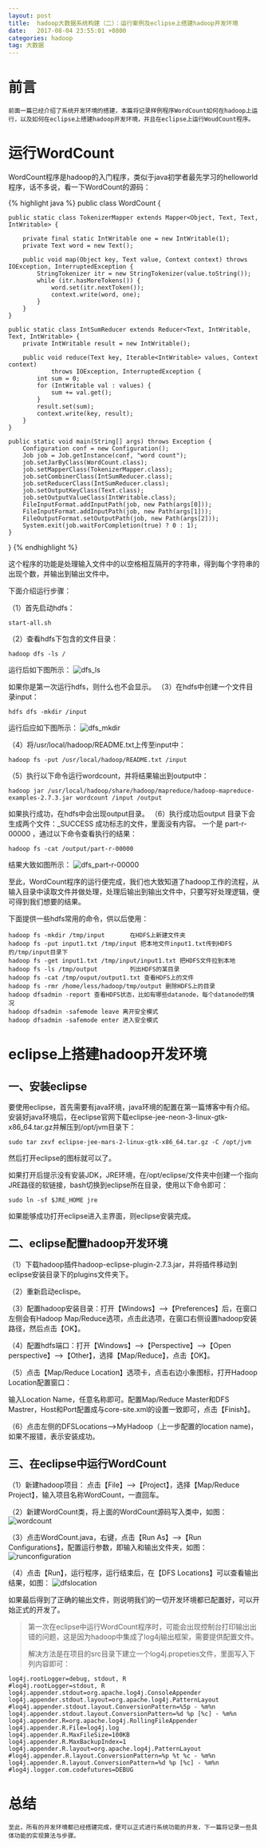 ```yaml
---
layout: post
title:  hadoop大数据系统构建（二）：运行案例及eclipse上搭建hadoop开发环境
date:   2017-08-04 23:55:01 +0800
categories: hadoop
tag: 大数据
---
```

前言
==

	前面一篇已经介绍了系统开发环境的搭建，本篇将记录样例程序WordCount如何在hadoop上运行，以及如何在eclipse上搭建hadoop开发环境，并且在eclipse上运行WoudCount程序。

运行WordCount
==========================
WordCount程序是hadoop的入门程序，类似于java初学者最先学习的helloworld程序，话不多说，看一下WordCount的源码：

{% highlight java %}
public class WordCount {

	public static class TokenizerMapper extends Mapper<Object, Text, Text, IntWritable> {

		private final static IntWritable one = new IntWritable(1);
		private Text word = new Text();

		public void map(Object key, Text value, Context context) throws IOException, InterruptedException {
			StringTokenizer itr = new StringTokenizer(value.toString());
			while (itr.hasMoreTokens()) {
				word.set(itr.nextToken());
				context.write(word, one);
			}
		}
	}

	public static class IntSumReducer extends Reducer<Text, IntWritable, Text, IntWritable> {
		private IntWritable result = new IntWritable();

		public void reduce(Text key, Iterable<IntWritable> values, Context context)
				throws IOException, InterruptedException {
			int sum = 0;
			for (IntWritable val : values) {
				sum += val.get();
			}
			result.set(sum);
			context.write(key, result);
		}
	}

	public static void main(String[] args) throws Exception {
		Configuration conf = new Configuration();
		Job job = Job.getInstance(conf, "word count");
		job.setJarByClass(WordCount.class);
		job.setMapperClass(TokenizerMapper.class);
		job.setCombinerClass(IntSumReducer.class);
		job.setReducerClass(IntSumReducer.class);
		job.setOutputKeyClass(Text.class);
		job.setOutputValueClass(IntWritable.class);
		FileInputFormat.addInputPath(job, new Path(args[0]));
		FileInputFormat.addInputPath(job, new Path(args[1]));
		FileOutputFormat.setOutputPath(job, new Path(args[2]));
		System.exit(job.waitForCompletion(true) ? 0 : 1);
	}
}
{% endhighlight %}

这个程序的功能是处理输入文件中的以空格相互隔开的字符串，得到每个字符串的出现个数，并输出到输出文件中。

下面介绍运行步骤：

（1）首先启动hdfs：

```
start-all.sh
```
（2）查看hdfs下包含的文件目录：
```
hadoop dfs -ls /
```
运行后如下图所示：
<img src="{{ '/styles/images/2017-08-04-hadoop大数据系统构建（二）：运行案例及eclipse上搭建hadoop开发环境/dfs_ls.png' | prepend: site.baseurl }}" alt="dfs_ls"/>

如果你是第一次运行hdfs，则什么也不会显示。
（3）在hdfs中创建一个文件目录input：
```
hdfs dfs -mkdir /input
```
运行后应如下图所示：
<img src="{{ '/styles/images/2017-08-04-hadoop大数据系统构建（二）：运行案例及eclipse上搭建hadoop开发环境/dfs_mkdir.png' | prepend: site.baseurl }}" alt="dfs_mkdir"/>

（4）将/usr/local/hadoop/README.txt上传至input中：
```
hadoop fs -put /usr/local/hadoop/README.txt /input
```
（5）执行以下命令运行wordcount，并将结果输出到output中：
```
hadoop jar /usr/local/hadoop/share/hadoop/mapreduce/hadoop-mapreduce-examples-2.7.3.jar wordcount /input /output
```
如果执行成功，在hdfs中会出现output目录。
（6）执行成功后output 目录下会生成两个文件：_SUCCESS 成功标志的文件，里面没有内容。 一个是 part-r-00000 ，通过以下命令查看执行的结果：
```
hadoop fs -cat /output/part-r-00000
```
结果大致如图所示：
<img src="{{ '/styles/images/2017-08-04-hadoop大数据系统构建（二）：运行案例及eclipse上搭建hadoop开发环境/dfs_part-r-00000.png' | prepend: site.baseurl }}" alt="dfs_part-r-00000"/>

至此，WordCount程序的运行便完成，我们也大致知道了hadoop工作的流程，从输入目录中读取文件并做处理，处理后输出到输出文件中，只要写好处理逻辑，便可得到我们想要的结果。

下面提供一些hdfs常用的命令，供以后使用：
```
hadoop fs -mkdir /tmp/input       在HDFS上新建文件夹 
hadoop fs -put input1.txt /tmp/input 把本地文件input1.txt传到HDFS的/tmp/input目录下 
hadoop fs -get input1.txt /tmp/input/input1.txt 把HDFS文件拉到本地 
hadoop fs -ls /tmp/output         列出HDFS的某目录 
hadoop fs -cat /tmp/ouput/output1.txt 查看HDFS上的文件 
hadoop fs -rmr /home/less/hadoop/tmp/output 删除HDFS上的目录 
hadoop dfsadmin -report 查看HDFS状态，比如有哪些datanode，每个datanode的情况 
hadoop dfsadmin -safemode leave 离开安全模式 
hadoop dfsadmin -safemode enter 进入安全模式
```

eclipse上搭建hadoop开发环境
====================

一、安装eclipse
----------
要使用eclipse，首先需要有java环境，java环境的配置在第一篇博客中有介绍。安装好java环境后，在eclipse官网下载eclipse-jee-neon-3-linux-gtk-x86_64.tar.gz并解压到/opt/jvm目录下：
```
sudo tar zxvf eclipse-jee-mars-2-linux-gtk-x86_64.tar.gz -C /opt/jvm
```
然后打开eclipse的图标就可以了。

如果打开后提示没有安装JDK，JRE环境，在/opt/eclipse/文件夹中创建一个指向JRE路径的软链接，bash切换到eclipse所在目录，使用以下命令即可：
```
sudo ln -sf $JRE_HOME jre
```
如果能够成功打开eclipse进入主界面，则eclipse安装完成。

二、eclipse配置hadoop开发环境
----------------------
（1）下载hadoop插件hadoop-eclipse-plugin-2.7.3.jar，并将插件移动到eclipse安装目录下的plugins文件夹下。

（2）重新启动eclispe。

（3）配置hadoop安装目录：打开【Windows】—>【Preferences】后，在窗口左侧会有Hadoop Map/Reduce选项，点击此选项，在窗口右侧设置hadoop安装路径，然后点击【OK】。

（4）配置hdfs端口：打开【Windows】–>【Perspective】–>【Open perspective】–>【Other】，选择【Map/Reduce】，点击【OK】。

（5）点击【Map/Reduce Location】选项卡，点击右边小象图标，打开Hadoop Location配置窗口：

输入Location Name，任意名称即可。配置Map/Reduce Master和DFS Mastrer，Host和Port配置成与core-site.xml的设置一致即可，点击【Finish】。

（6）点击左侧的DFSLocations—>MyHadoop（上一步配置的location name)，如果不报错，表示安装成功。

三、在eclipse中运行WordCount
---------------
（1）新建hadoop项目：
点击【File】—>【Project】，选择【Map/Reduce Project】，输入项目名称WordCount，一直回车。

（2）新建WordCount类，将上面的WordCount源码写入类中，如图：
<img src="{{ '/styles/images/2017-08-04-hadoop大数据系统构建（二）：运行案例及eclipse上搭建hadoop开发环境/wordcount-r-00000.png' | prepend: site.baseurl }}" alt="wordcount"/>

（3）点击WordCount.java，右键，点击【Run As】—>【Run Configurations】，配置运行参数，即输入和输出文件夹，如图：
<img src="{{ '/styles/images/2017-08-04-hadoop大数据系统构建（二）：运行案例及eclipse上搭建hadoop开发环境/runconfiguration.png' | prepend: site.baseurl }}" alt="runconfiguration"/>

（4）点击【Run】，运行程序，运行结束后，在【DFS Locations】可以查看输出结果，如图：
<img src="{{ '/styles/images/2017-08-04-hadoop大数据系统构建（二）：运行案例及eclipse上搭建hadoop开发环境/dfslocation.png' | prepend: site.baseurl }}" alt="dfslocation"/>

如果最后得到了正确的输出文件，则说明我们的一切开发环境都已配置好，可以开始正式的开发了。

> 第一次在eclipse中运行WordCount程序时，可能会出现控制台打印输出出错的问题，这是因为hadoop中集成了log4j输出框架，需要提供配置文件。
> 
> 解决方法是在项目的src目录下建立一个log4j.propeties文件，里面写入下列内容即可：

```
log4j.rootLogger=debug, stdout, R 
#log4j.rootLogger=stdout, R   
log4j.appender.stdout=org.apache.log4j.ConsoleAppender   
log4j.appender.stdout.layout=org.apache.log4j.PatternLayout   
#log4j.appender.stdout.layout.ConversionPattern=%5p - %m%n   
log4j.appender.stdout.layout.ConversionPattern=%d %p [%c] - %m%n  
log4j.appender.R=org.apache.log4j.RollingFileAppender   
log4j.appender.R.File=log4j.log   
log4j.appender.R.MaxFileSize=100KB   
log4j.appender.R.MaxBackupIndex=1   
log4j.appender.R.layout=org.apache.log4j.PatternLayout   
#log4j.appender.R.layout.ConversionPattern=%p %t %c - %m%n   
log4j.appender.R.layout.ConversionPattern=%d %p [%c] - %m%n  
#log4j.logger.com.codefutures=DEBUG
```

总结
==

	至此，所有的开发环境都已经搭建完成，便可以正式进行系统功能的开发，下一篇将记录一些具体功能的实现算法与步骤。